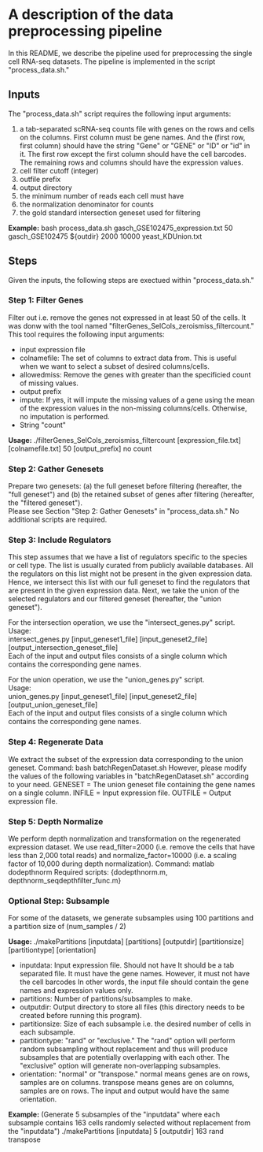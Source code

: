 # A description of the data preprocessing pipeline
In this README, we describe the pipeline used for preprocessing the single cell RNA-seq datasets.
The pipeline is implemented in the script "process\_data.sh."

## Inputs
The "process\_data.sh" script requires the following input arguments:
1. a tab-separated scRNA-seq counts file with genes on the rows and cells on the columns. First column must be gene names. And the (first row, first column) should have the string "Gene" or "GENE" or "ID" or "id" in it. The first row except the first column should have the cell barcodes. The remaining rows and columns should have the expression values.
2. cell filter cutoff (integer)
3. outfile prefix
4. output directory
5. the minimum number of reads each cell must have
6. the normalization denominator for counts
7. the gold standard intersection geneset used for filtering

**Example:**
bash process\_data.sh gasch\_GSE102475\_expression.txt 50 gasch\_GSE102475 ${outdir} 2000 10000 yeast\_KDUnion.txt

## Steps
Given the inputs, the following steps are exectued within "process\_data.sh."

### Step 1: Filter Genes
Filter out i.e. remove the genes not expressed in at least 50 of the cells.
It was donw with the tool named "filterGenes\_SelCols\_zeroismiss\_filtercount."
This tool requires the following input arguments:
* input expression file
* colnamefile: The set of columns to extract data from. This is useful when we want to select a subset of desired columns/cells.
* allowedmiss: Remove the genes with greater than the specificied count of missing values.
* output prefix
* impute: If yes, it will impute the missing values of a gene using the mean of the expression values in the non-missing columns/cells. Otherwise, no imputation is performed.
* String "count"

**Usage:**
./filterGenes\_SelCols\_zeroismiss\_filtercount [expression\_file.txt] [colnamefile.txt] 50 [output\_prefix] no count

### Step 2: Gather Genesets
Prepare two genesets: (a) the full geneset before filtering (hereafter, the "full geneset") and (b) the retained subset of genes after filtering (hereafter, the "filtered geneset").  
Please see Section "Step 2: Gather Genesets" in "process\_data.sh." No additional scripts are required.

### Step 3: Include Regulators
This step assumes that we have a list of regulators specific to the species or cell type.
The list is usually curated from publicly available databases.
All the regulators on this list might not be present in the given expression data.
Hence, we intersect this list with our full geneset to find the regulators that are present in the given expression data.
Next, we take the union of the selected regulators and our filtered geneset (hereafter, the "union geneset").

For the intersection operation, we use the "intersect\_genes.py" script.  
Usage:  
intersect\_genes.py [input\_geneset1\_file] [input\_geneset2\_file] [output\_intersection\_geneset\_file]  
Each of the input and output files consists of a single column which contains the corresponding gene names.   

For the union operation, we use the "union\_genes.py" script.  
Usage:  
union\_genes.py [input\_geneset1\_file] [input\_geneset2\_file] [output\_union\_geneset\_file]  
Each of the input and output files consists of a single column which contains the corresponding gene names.

### Step 4: Regenerate Data
We extract the subset of the expression data corresponding to the union geneset.
Command: bash batchRegenDataset.sh
However, please modify the values of the following variables in "batchRegenDataset.sh" according to your need. 
GENESET = The union geneset file containing the gene names on a single column.
INFILE = Input expression file.
OUTFILE = Output expression file.

### Step 5: Depth Normalize
We perform depth normalization and transformation on the regenerated expression dataset.
We use read\_filter=2000 (i.e. remove the cells that have less than 2,000 total reads) and normalize\_factor=10000 (i.e. a scaling factor of 10,000 during depth normalization).
Command: matlab dodepthnorm
Required scripts: {dodepthnorm.m, depthnorm\_seqdepthfilter\_func.m}

### Optional Step: Subsample
For some of the datasets, we generate subsamples using 100 partitions and a partition size of (num_samples / 2)

**Usage:** 
./makePartitions [inputdata] [partitions] [outputdir] [partitionsize] [partitiontype] [orientation]

* inputdata: Input expression file. Should not have It should be a tab separated file. It must have the gene names. However, it must not have the cell barcodes In other words, the input file should contain the gene names and expression values only.
* partitions: Number of partitions/subsamples to make.
* outputdir: Output directory to store all files (this directory needs to be created before running this program).
* partitionsize: Size of each subsample i.e. the desired number of cells in each subsample.
* partitiontype: "rand" or "exclusive." The "rand" option will perform random subsampling without replacement and thus will produce subsamples that are potentially overlapping with each other. The "exclusive" option will generate non-overlapping subsamples.
* orientation: "normal" or "transpose." normal means genes are on rows, samples are on columns. transpose means genes are on columns, samples are on rows. The input and output would have the same orientation.

**Example:** (Generate 5 subsamples of the "inputdata" where each subsample contains 163 cells randomly selected without replacement from the "inputdata")
./makePartitions [inputdata] 5 [outputdir] 163 rand transpose


